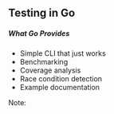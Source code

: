## Testing in Go

##### What Go Provides
* Simple CLI that just works<!-- .element: class="" data-fragment-index="1" -->
* Benchmarking<!-- .element: class="" data-fragment-index="2" -->
* Coverage analysis<!-- .element: class="" data-fragment-index="3" -->
* Race condition detection<!-- .element: class="" data-fragment-index="4" -->
* Example documentation<!-- .element: class="" data-fragment-index="5" -->

Note:
